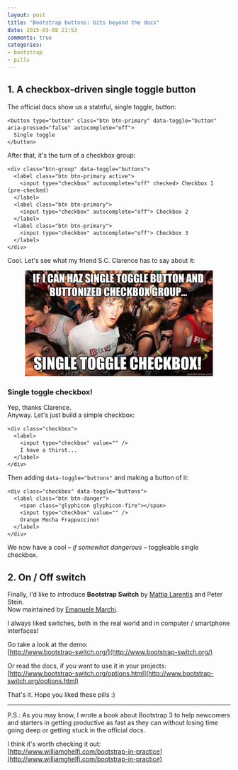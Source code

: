 ```yaml
---
layout: post
title: "Bootstrap buttons: bits beyond the docs"
date: 2015-03-08 21:53
comments: true
categories:
- bootstrap
- pills
---
```


## 1. A checkbox-driven single toggle button

The official docs show us a stateful, single toggle, button:

<pre><code class="language-markup">&lt;button type="button" class="btn btn-primary" data-toggle="button" aria-pressed="false" autocomplete="off"&gt;
  Single toggle
&lt;/button&gt;
</code></pre>

After that, it's the turn of a checkbox group:

<pre><code class="language-markup">&lt;div class="btn-group" data-toggle="buttons"&gt;
  &lt;label class="btn btn-primary active"&gt;
    &lt;input type="checkbox" autocomplete="off" checked&gt; Checkbox 1 (pre-checked)
  &lt;/label&gt;
  &lt;label class="btn btn-primary"&gt;
    &lt;input type="checkbox" autocomplete="off"&gt; Checkbox 2
  &lt;/label&gt;
  &lt;label class="btn btn-primary"&gt;
    &lt;input type="checkbox" autocomplete="off"&gt; Checkbox 3
  &lt;/label&gt;
&lt;/div&gt;
</code></pre>

Cool. Let's see what my friend S.C. Clarence has to say about it:

<figure class="text-center">
    <img src="/images/posts/2015-03-08-bootstrap-buttons-bits-beyond-the-docs/clarence.jpg" alt="Ionic + Angular" class="img-thumbnail" />
</figure>
<!-- http://i.qkme.me/3vqegw.jpg -->

### Single toggle checkbox!

Yep, thanks Clarence.  
Anyway. Let's just build a simple checkbox:

<pre><code class="language-markup">&lt;div class="checkbox"&gt;
  &lt;label&gt;
    &lt;input type="checkbox" value="" /&gt;
    I have a thirst...
  &lt;/label&gt;
&lt;/div&gt;
</code></pre>

Then adding `data-toggle="buttons"` and making a button of it:

<pre><code class="language-markup">&lt;div class="checkbox" data-toggle="buttons"&gt;
  &lt;label class="btn btn-danger"&gt;
    &lt;span class="glyphicon glyphicon-fire"&gt;&lt;/span&gt;&#32;
    &lt;input type="checkbox" value="" /&gt;
    Orange Mocha Frappuccino!
  &lt;/label&gt;
&lt;/div&gt;
</code></pre>

We now have a cool *– if somewhat dangerous –* toggleable single checkbox.

## 2. On / Off switch

Finally, I'd like to introduce **Bootstrap Switch** by [Mattia Larentis](https://github.com/nostalgiaz) and Peter Stein.  
Now maintained by [Emanuele Marchi](https://github.com/lostcrew).

I always liked switches, both in the real world and in computer / smartphone interfaces!

Go take a look at the demo:   
[http://www.bootstrap-switch.org/](http://www.bootstrap-switch.org/)

Or read the docs, if you want to use it in your projects:  
[http://www.bootstrap-switch.org/options.html](http://www.bootstrap-switch.org/options.html)

That's it. Hope you liked these pills :)

----

P.S.: As you may know, I wrote a book about Bootstrap 3 to help newcomers and starters in getting productive as fast as they can without losing time going deep or getting stuck in the official docs.

I think it's worth checking it out:  
[http://www.williamghelfi.com/bootstrap-in-practice](http://www.williamghelfi.com/bootstrap-in-practice)
